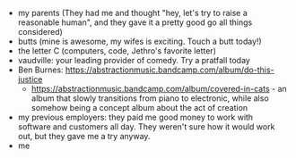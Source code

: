 - my parents (They had me and thought "hey, let's try to raise a reasonable human", and they gave it a pretty good go all things considered)
- butts (mine is awesome, my wifes is exciting.  Touch a butt today!)
- the letter C (computers, code, Jethro's favorite letter)
- vaudville: your leading provider of comedy.  Try a pratfall today
- Ben Burnes: https://abstractionmusic.bandcamp.com/album/do-this-justice
	- https://abstractionmusic.bandcamp.com/album/covered-in-cats - an album that slowly transitions from piano to electronic, while also somehow being a concept album about the act of creation
- my previous employers: they paid me good money to work with software and customers all day.  They weren't sure how it would work out, but they gave me a try anyway.
- me
